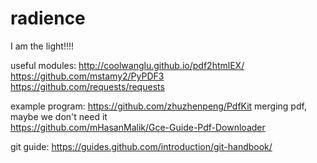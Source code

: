 # radience
I am the light!!!!

useful modules:
http://coolwanglu.github.io/pdf2htmlEX/<br>
https://github.com/mstamy2/PyPDF3<br>
https://github.com/requests/requests

example program:
https://github.com/zhuzhenpeng/PdfKit merging pdf, maybe we don't need it<br>
https://github.com/mHasanMalik/Gce-Guide-Pdf-Downloader


git guide:
https://guides.github.com/introduction/git-handbook/
